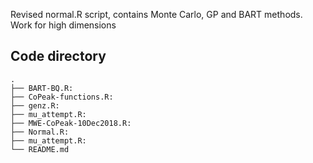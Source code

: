 Revised normal.R script, contains Monte Carlo, GP and BART methods. 
Work for high dimensions


## Code directory ##



    .
    ├── BART-BQ.R: 
    ├── CoPeak-functions.R: 
    ├── genz.R: 
    ├── mu_attempt.R: 
    ├── MWE-CoPeak-10Dec2018.R: 
    ├── Normal.R: 
    ├── mu_attempt.R: 
    └── README.md
